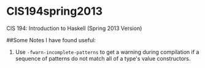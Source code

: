 CIS194spring2013
================

CIS 194: Introduction to Haskell (Spring 2013 Version)

##Some Notes I have found useful:
1. Use `-fwarn-incomplete-patterns` to get a warning during compilation if a sequence of patterns do not match all of a type's value constructors.